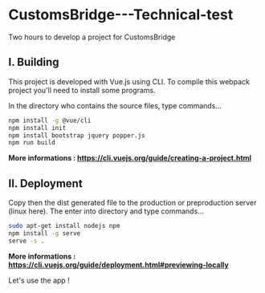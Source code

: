 # CustomsBridge---Technical-test

Two hours to develop a project for CustomsBridge

## I. Building

This project is developed with Vue.js using CLI.
To compile this webpack project you'll need to install some programs.

In the directory who contains the source files, type commands...

```sh
npm install -g @vue/cli
npm install init
npm install bootstrap jquery popper.js
npm run build
```
**More informations : https://cli.vuejs.org/guide/creating-a-project.html**

## II. Deployment

Copy then the dist generated file to the production or preproduction server (linux here).
The enter into directory and type commands...

```sh
sudo apt-get install nodejs npm
npm install -g serve
serve -s .
```
**More informations : https://cli.vuejs.org/guide/deployment.html#previewing-locally**

Let's use the app !
